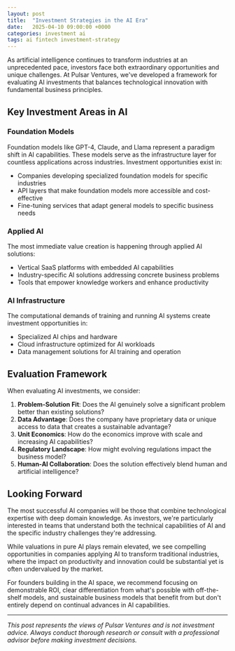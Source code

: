 ```yaml
---
layout: post
title:  "Investment Strategies in the AI Era"
date:   2025-04-10 09:00:00 +0000
categories: investment ai
tags: ai fintech investment-strategy
---
```


As artificial intelligence continues to transform industries at an unprecedented pace, investors face both extraordinary opportunities and unique challenges. At Pulsar Ventures, we've developed a framework for evaluating AI investments that balances technological innovation with fundamental business principles.

## Key Investment Areas in AI

### Foundation Models

Foundation models like GPT-4, Claude, and Llama represent a paradigm shift in AI capabilities. These models serve as the infrastructure layer for countless applications across industries. Investment opportunities exist in:

- Companies developing specialized foundation models for specific industries
- API layers that make foundation models more accessible and cost-effective
- Fine-tuning services that adapt general models to specific business needs

### Applied AI

The most immediate value creation is happening through applied AI solutions:

- Vertical SaaS platforms with embedded AI capabilities
- Industry-specific AI solutions addressing concrete business problems
- Tools that empower knowledge workers and enhance productivity

### AI Infrastructure

The computational demands of training and running AI systems create investment opportunities in:

- Specialized AI chips and hardware
- Cloud infrastructure optimized for AI workloads
- Data management solutions for AI training and operation

## Evaluation Framework

When evaluating AI investments, we consider:

1. **Problem-Solution Fit**: Does the AI genuinely solve a significant problem better than existing solutions?
2. **Data Advantage**: Does the company have proprietary data or unique access to data that creates a sustainable advantage?
3. **Unit Economics**: How do the economics improve with scale and increasing AI capabilities?
4. **Regulatory Landscape**: How might evolving regulations impact the business model?
5. **Human-AI Collaboration**: Does the solution effectively blend human and artificial intelligence?

## Looking Forward

The most successful AI companies will be those that combine technological expertise with deep domain knowledge. As investors, we're particularly interested in teams that understand both the technical capabilities of AI and the specific industry challenges they're addressing.

While valuations in pure AI plays remain elevated, we see compelling opportunities in companies applying AI to transform traditional industries, where the impact on productivity and innovation could be substantial yet is often undervalued by the market.

For founders building in the AI space, we recommend focusing on demonstrable ROI, clear differentiation from what's possible with off-the-shelf models, and sustainable business models that benefit from but don't entirely depend on continual advances in AI capabilities.

---

*This post represents the views of Pulsar Ventures and is not investment advice. Always conduct thorough research or consult with a professional advisor before making investment decisions.*